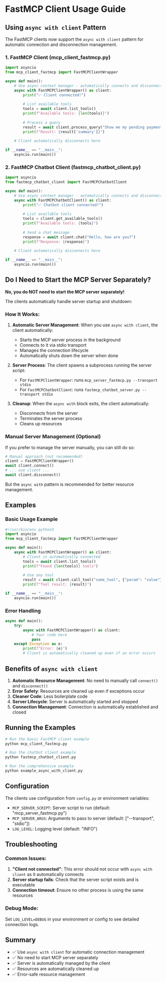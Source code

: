 # FastMCP Client Usage Guide

## Using `async with client` Pattern

The FastMCP clients now support the `async with client` pattern for automatic connection and disconnection management.

### 1. FastMCP Client (mcp_client_fastmcp.py)

```python
import asyncio
from mcp_client_fastmcp import FastMCPClientWrapper

async def main():
    # Use async context manager - automatically connects and disconnects
    async with FastMCPClientWrapper() as client:
        print("✅ Client connected!")
        
        # List available tools
        tools = await client.list_tools()
        print(f"Available tools: {len(tools)}")
        
        # Process a query
        result = await client.process_query("Show me my pending payments")
        print(f"Result: {result['summary']}")
    
    # Client automatically disconnects here

if __name__ == "__main__":
    asyncio.run(main())
```

### 2. FastMCP Chatbot Client (fastmcp_chatbot_client.py)

```python
import asyncio
from fastmcp_chatbot_client import FastMCPChatbotClient

async def main():
    # Use async context manager - automatically connects and disconnects
    async with FastMCPChatbotClient() as client:
        print("✅ Chatbot client connected!")
        
        # List available tools
        tools = client.get_available_tools()
        print(f"Available tools: {tools}")
        
        # Send a chat message
        response = await client.chat("Hello, how are you?")
        print(f"Response: {response}")
    
    # Client automatically disconnects here

if __name__ == "__main__":
    asyncio.run(main())
```

## Do I Need to Start the MCP Server Separately?

**No, you do NOT need to start the MCP server separately!** 

The clients automatically handle server startup and shutdown:

### How It Works:

1. **Automatic Server Management**: When you use `async with client`, the client automatically:
   - Starts the MCP server process in the background
   - Connects to it via stdio transport
   - Manages the connection lifecycle
   - Automatically shuts down the server when done

2. **Server Process**: The client spawns a subprocess running the server script:
   - For `FastMCPClientWrapper`: runs `mcp_server_fastmcp.py --transport stdio`
   - For `FastMCPChatbotClient`: runs `fastmcp_chatbot_server.py --transport stdio`

3. **Cleanup**: When the `async with` block exits, the client automatically:
   - Disconnects from the server
   - Terminates the server process
   - Cleans up resources

### Manual Server Management (Optional)

If you prefer to manage the server manually, you can still do so:

```python
# Manual approach (not recommended)
client = FastMCPClientWrapper()
await client.connect()
# ... use client ...
await client.disconnect()
```

But the `async with` pattern is recommended for better resource management.

## Examples

### Basic Usage Example

```python
#!/usr/bin/env python3
import asyncio
from mcp_client_fastmcp import FastMCPClientWrapper

async def main():
    async with FastMCPClientWrapper() as client:
        # Client is automatically connected
        tools = await client.list_tools()
        print(f"Found {len(tools)} tools")
        
        # Use any tool
        result = await client.call_tool("some_tool", {"param": "value"})
        print(f"Tool result: {result}")

if __name__ == "__main__":
    asyncio.run(main())
```

### Error Handling

```python
async def main():
    try:
        async with FastMCPClientWrapper() as client:
            # Your code here
            pass
    except Exception as e:
        print(f"Error: {e}")
        # Client is automatically cleaned up even if an error occurs
```

## Benefits of `async with client`

1. **Automatic Resource Management**: No need to manually call `connect()` and `disconnect()`
2. **Error Safety**: Resources are cleaned up even if exceptions occur
3. **Cleaner Code**: Less boilerplate code
4. **Server Lifecycle**: Server is automatically started and stopped
5. **Connection Management**: Connection is automatically established and closed

## Running the Examples

```bash
# Run the basic FastMCP client example
python mcp_client_fastmcp.py

# Run the chatbot client example
python fastmcp_chatbot_client.py

# Run the comprehensive example
python example_async_with_client.py
```

## Configuration

The clients use configuration from `config.py` or environment variables:

- `MCP_SERVER_SCRIPT`: Server script to run (default: "mcp_server_fastmcp.py")
- `MCP_SERVER_ARGS`: Arguments to pass to server (default: ["--transport", "stdio"])
- `LOG_LEVEL`: Logging level (default: "INFO")

## Troubleshooting

### Common Issues:

1. **"Client not connected"**: This error should not occur with `async with client` as it automatically connects
2. **Server startup fails**: Check that the server script exists and is executable
3. **Connection timeout**: Ensure no other process is using the same resources

### Debug Mode:

Set `LOG_LEVEL=DEBUG` in your environment or config to see detailed connection logs.

## Summary

- ✅ Use `async with client` for automatic connection management
- ✅ No need to start MCP server separately
- ✅ Server is automatically managed by the client
- ✅ Resources are automatically cleaned up
- ✅ Error-safe resource management